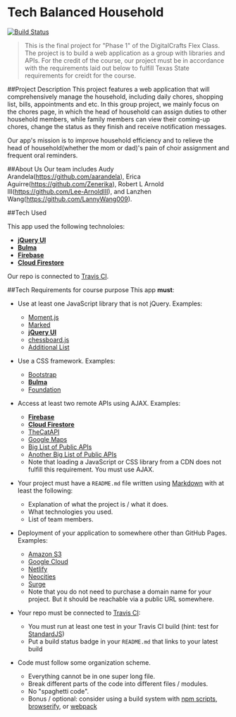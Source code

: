 # Tech Balanced Household
[![Build Status](https://travis-ci.org/LannyWang009/HeadOfHousehold.svg?branch=master)](https://travis-ci.org/LannyWang009/HeadOfHousehold) 

> This is the final project for "Phase 1" of the DigitalCrafts Flex Class. The project is to build a web application as a group with libraries and APIs. For the credit of the course, our project must be in accordance with the requirements laid out below to fulfill Texas State requirements for creidt for the course. 

##Project Description
This project features a web application that will comprehensively manage the household, including daily chores, shopping list, bills, appointments and etc. In this group project, we mainly focus on the chores page, in which the head of household can assign duties to other household members, while family members can view their coming-up chores, change the status as they finish and receive notification messages. 

Our app's mission is to improve household efficiency and to relieve the head of household(whether the mom or dad)'s pain of choir assignment and frequent oral reminders. 

##About Us
Our team includes Audy Arandela(https://github.com/aarandela), Erica Aguirre(https://github.com/Zenerika), Robert L Arnold III(https://github.com/Lee-ArnoldIII), and Lanzhen Wang(https://github.com/LannyWang009). 


##Tech Used

This app used the following technoloies:
- **[jQuery UI](https://jqueryui.com/)**
- **[Bulma](https://bulma.io/)**
- **[Firebase](https://firebase.google.com/)**
- **[Cloud Firestore](https://firebase.google.com/docs/firestore/)**

Our repo is connected to [Travis CI](https://travis-ci.org/).




##Tech Requirements for course purpose
This app **must**:

- Use at least one JavaScript library that is not jQuery. Examples:
  - [Moment.js](https://momentjs.com/)
  - [Marked](https://marked.js.org/)
  - **[jQuery UI](https://jqueryui.com/)**
  - [chessboard.js](http://chessboardjs.com/)
  - [Additional List](./additional-libraries.md)

- Use a CSS framework. Examples:
  - [Bootstrap](http://getbootstrap.com/)
  - **[Bulma](https://bulma.io/)**
  - [Foundation](https://foundation.zurb.com/)

- Access at least two remote APIs using AJAX. Examples:
  - **[Firebase](https://firebase.google.com/)**
  - **[Cloud Firestore](https://firebase.google.com/docs/firestore/)**
  - [TheCatAPI](https://thecatapi.com/)
  - [Google Maps](https://developers.google.com/maps/documentation/)
  - [Big List of Public APIs](https://github.com/toddmotto/public-apis)
  - [Another Big List of Public APIs](https://github.com/abhishekbanthia/Public-APIs)
  - Note that loading a JavaScript or CSS library from a CDN does not fulfill this requirement.
    You must use AJAX.

- Your project must have a `README.md` file written using [Markdown] with at least the following:
  - Explanation of what the project is / what it does.
  - What technologies you used.
  - List of team members.

- Deployment of your application to somewhere other than GitHub Pages. Examples:
  - [Amazon S3](https://docs.aws.amazon.com/AmazonS3/latest/dev/WebsiteHosting.html)
  - [Google Cloud](https://cloud.google.com/storage/docs/hosting-static-website)
  - [Netlify](https://www.netlify.com/)
  - [Neocities](https://neocities.org/)
  - [Surge](https://surge.sh/)
  - Note that you do not need to purchase a domain name for your project. But it
    should be reachable via a public URL somewhere.

- Your repo must be connected to [Travis CI](https://travis-ci.org/):
  - You must run at least one test in your Travis CI build (hint: test for [StandardJS])
  - Put a build status badge in your `README.md` that links to your latest build

- Code must follow some organization scheme.
  - Everything cannot be in one super long file.
  - Break different parts of the code into different files / modules.
  - No "spaghetti code".
  - Bonus / optional: consider using a build system with [npm scripts], [browserify], or [webpack]

[Markdown]:https://guides.github.com/features/mastering-markdown/
[StandardJS]:https://standardjs.com/
[npm scripts]:https://deliciousbrains.com/npm-build-script/
[browserify]:http://browserify.org/
[webpack]:https://webpack.js.org/



